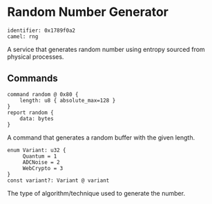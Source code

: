 # Random Number Generator

    identifier: 0x1789f0a2
    camel: rng

A service that generates random number using entropy sourced from physical processes.

## Commands

    command random @ 0x80 {
        length: u8 { absolute_max=128 }
    }
    report random {
        data: bytes
    }

A command that generates a random buffer with the given length.

    enum Variant: u32 {
         Quantum = 1
         ADCNoise = 2
         WebCrypto = 3
    }
    const variant?: Variant @ variant

The type of algorithm/technique used to generate the number.
